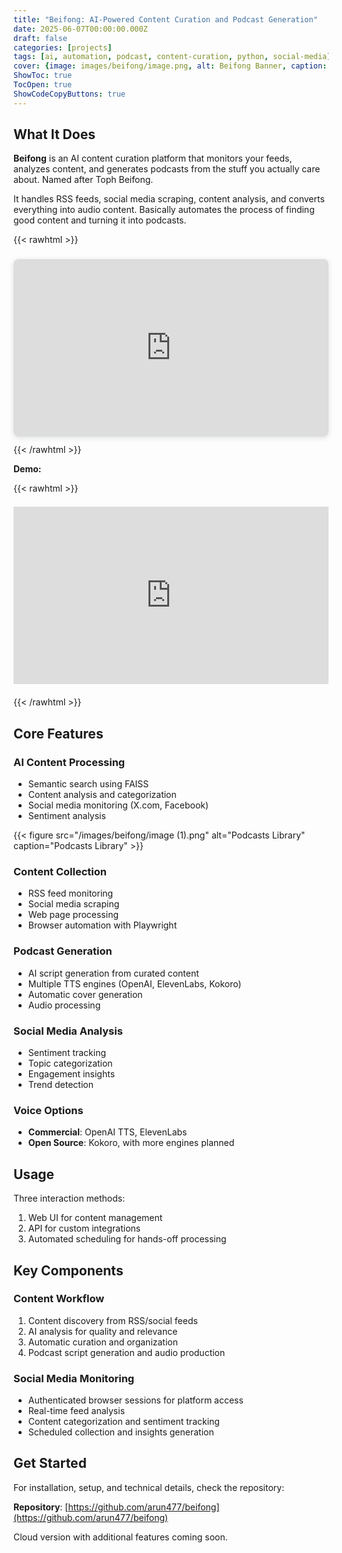 ```yaml
---
title: "Beifong: AI-Powered Content Curation and Podcast Generation"
date: 2025-06-07T00:00:00.000Z
draft: false
categories: [projects]
tags: [ai, automation, podcast, content-curation, python, social-media]
cover: {image: images/beifong/image.png, alt: Beifong Banner, caption: Beifong - AI Content Curation Platform, hiddenInList: true}
ShowToc: true
TocOpen: true
ShowCodeCopyButtons: true
---
```


## What It Does

**Beifong** is an AI content curation platform that monitors your feeds, analyzes content, and generates podcasts from the stuff you actually care about. Named after Toph Beifong.

It handles RSS feeds, social media scraping, content analysis, and converts everything into audio content. Basically automates the process of finding good content and turning it into podcasts.

{{< rawhtml >}}
<div style="position: relative; width: 100%; height: 0; padding-top: 56.2500%;
 padding-bottom: 0; box-shadow: 0 2px 8px 0 rgba(63,69,81,0.16); margin-top: 1.6em; margin-bottom: 0.9em; overflow: hidden;
 border-radius: 8px; will-change: transform;">
  <iframe loading="lazy" style="position: absolute; width: 100%; height: 100%; top: 0; left: 0; border: none; padding: 0;margin: 0;"
    src="https://www.canva.com/design/DAGoUfv8ICM/L34r-foQtTps02XXeUOUYA/watch?embed" allowfullscreen="allowfullscreen" allow="fullscreen">
  </iframe>
</div>
{{< /rawhtml >}}

**Demo:**

{{< rawhtml >}}
<div style="position: relative; width: 100%; height: 0; padding-bottom: 56.25%; margin: 1.5em 0;">
  <iframe style="position: absolute; top: 0; left: 0; width: 100%; height: 100%;" 
          src="https://www.youtube.com/embed/dB8FZY3x9EY" 
          title="Beifong Demo" 
          frameborder="0" 
          allow="accelerometer; autoplay; clipboard-write; encrypted-media; gyroscope; picture-in-picture" 
          allowfullscreen>
  </iframe>
</div>
{{< /rawhtml >}}

## Core Features

### AI Content Processing
- Semantic search using FAISS
- Content analysis and categorization
- Social media monitoring (X.com, Facebook)
- Sentiment analysis

{{< figure src="/images/beifong/image (1).png" alt="Podcasts Library" caption="Podcasts Library" >}}

### Content Collection
- RSS feed monitoring
- Social media scraping
- Web page processing
- Browser automation with Playwright

### Podcast Generation
- AI script generation from curated content
- Multiple TTS engines (OpenAI, ElevenLabs, Kokoro)
- Automatic cover generation
- Audio processing

### Social Media Analysis
- Sentiment tracking
- Topic categorization
- Engagement insights
- Trend detection

### Voice Options
- **Commercial**: OpenAI TTS, ElevenLabs
- **Open Source**: Kokoro, with more engines planned

## Usage

Three interaction methods:
1. Web UI for content management
2. API for custom integrations
3. Automated scheduling for hands-off processing

## Key Components

### Content Workflow
1. Content discovery from RSS/social feeds
2. AI analysis for quality and relevance
3. Automatic curation and organization
4. Podcast script generation and audio production

### Social Media Monitoring
- Authenticated browser sessions for platform access
- Real-time feed analysis
- Content categorization and sentiment tracking
- Scheduled collection and insights generation

## Get Started

For installation, setup, and technical details, check the repository:

**Repository**: [https://github.com/arun477/beifong](https://github.com/arun477/beifong)

Cloud version with additional features coming soon.
